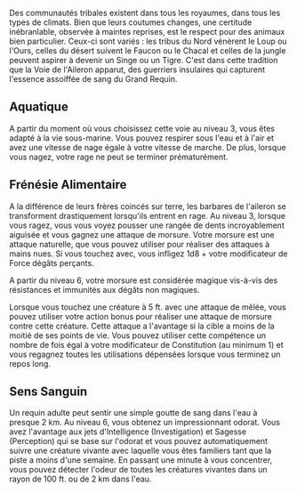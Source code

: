 Des communautés tribales existent dans tous les royaumes, dans tous les types de climats. Bien que leurs coutumes changes, une certitude inébranlable, observée à maintes reprises, est le respect pour des animaux bien particulier. Ceux-ci sont variés : les tribus du Nord vénèrent le Loup ou l'Ours, celles du désert suivent le Faucon ou le Chacal et celles de la jungle peuvent aspirer à devenir un Singe ou un Tigre. C'est dans cette tradition que la Voie de l'Aileron apparut, des guerriers insulaires qui capturent l'essence assoiffée de sang du Grand Requin.

## Aquatique

A partir du moment où vous choisissez cette voie au niveau 3, vous êtes adapté à la vie sous-marine. Vous pouvez respirer sous l'eau et à l'air et avez une vitesse de nage égale à votre vitesse de marche. De plus, lorsque vous nagez, votre rage ne peut se terminer prématurément. 

## Frénésie Alimentaire

A la différence de leurs frères coincés sur terre, les barbares de l'aileron se transforment drastiquement lorsqu'ils entrent en rage. Au niveau 3, lorsque vous ragez, vous vous voyez pousser une rangée de dents incroyablement aiguisée et vous gagnez une attaque de morsure. Votre morsure est une attaque naturelle, que vous pouvez utiliser pour réaliser des attaques à mains nues. Si vous touchez avec, vous infligez 1d8 + votre modificateur de Force dégâts perçants.

A partir du niveau 6, votre morsure est considérée magique vis-à-vis des résistances et immunités aux dégâts non magiques. 

Lorsque vous touchez une créature à 5 ft. avec une attaque de mêlée, vous pouvez utiliser votre action bonus pour réaliser une attaque de morsure contre cette créature. Cette attaque a l'avantage si la cible a moins de la moitié de ses points de vie. Vous pouvez utiliser cette compétence un nombre de fois égal à votre modificateur de Constitution (au minimum 1) et vous regagnez toutes les utilisations dépensées lorsque vous terminez un repos long.

## Sens Sanguin

Un requin adulte peut sentir une simple goutte de sang dans l'eau à presque 2 km. Au niveau 6, vous obtenez un impressionnant odorat. Vous avez l'avantage aux jets d'Intelligence (Investigation) et Sagesse (Perception) qui se base sur l'odorat et vous pouvez automatiquement suivre une créature vivante avec laquelle vous êtes familiers tant que la piste a moins d'une semaine. En passant une minute à vous concentrer, vous pouvez détecter l'odeur de toutes les créatures vivantes dans un rayon de 100 ft. ou de 2 km dans l'eau.